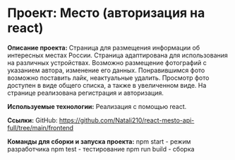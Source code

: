 # Проект: Место (авторизация на react)

**Описание проекта:**
Страница для размещения информации об интересных местах России. Страница адаптирована для использования на различных устройствах. Возможно размещение фотографий с указанием автора, изменение его данных. Понравившимся фото возможно поставить лайк, неактуальные удалить. Просмотр фото доступен в виде общего списка, а также в увеличенном виде. На странице реализована регистрация и авторизация. 


**Используемые технологии:**
Реализация с помощью react.

**Ссылки:**
GitHub: https://github.com/Natali210/react-mesto-api-full/tree/main/frontend

**Команды для сборки и запуска проекта:**
npm start - режим разработчика
npm test - тестирование
npm run build - сборка